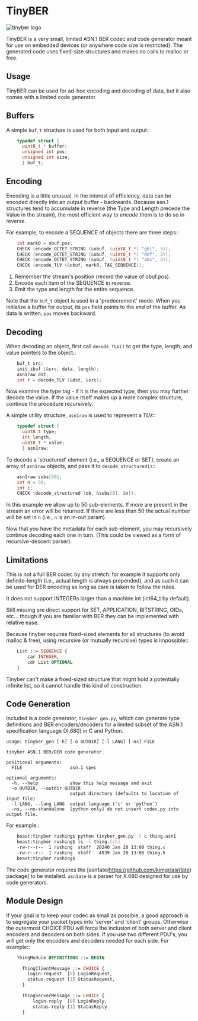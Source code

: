 
TinyBER
=======

![tinyber logo](http://www.rps.org/~/media/Exhibitions/2013/June/25/Images%20for%20Science/019_Tardigr_Pm_Craterl_400x2_2010_Nicole_Ottawa.ashx?bc=White&mw=400 "tardigrade")

TinyBER is a very small, limited ASN.1 BER codec and code generator
meant for use on embedded devices (or anywhere code size is
restricted).  The generated code uses fixed-size structures and makes
no calls to malloc or free.

Usage
-----

TinyBER can be used for ad-hoc encoding and decoding of data, but it
also comes with a limited code generator.

Buffers
-------

A simple ``buf_t`` structure is used for both input and output::

```c
    typedef struct {
      uint8_t * buffer;
      unsigned int pos;
      unsigned int size;
      } buf_t;
```

Encoding
--------

Encoding is a little unusual.  In the interest of efficiency, data can
be encoded directly into an output buffer - backwards.  Because asn.1
structures tend to accumulate in reverse (the Type and Length precede
the Value in the stream), the most efficient way to *encode* them is to
do so in reverse.

For example, to encode a SEQUENCE of objects there are three steps::

```c
    int mark0 = obuf.pos;
    CHECK (encode_OCTET_STRING (&obuf, (uint8_t *) "ghi", 3));
    CHECK (encode_OCTET_STRING (&obuf, (uint8_t *) "def", 3));
    CHECK (encode_OCTET_STRING (&obuf, (uint8_t *) "abc", 3));
    CHECK (encode_TLV (&obuf, mark0, TAG_SEQUENCE));
```

1. Remember the stream's position (record the value of obuf.pos).
2. Encode each item of the SEQUENCE in reverse.
3. Emit the type and length for the entire sequence.

Note that the ``buf_t`` object is used in a 'predecrement' mode. When
you initialize a buffer for output, its ``pos`` field points to the
*end* of the buffer.  As data is written, ``pos`` moves backward.


Decoding
--------

When decoding an object, first call ``decode_TLV()`` to get the type,
length, and value pointers to the object::

```c
    buf_t src;
    init_ibuf (&src, data, length);
    asn1raw dst;
    int r = decode_TLV (&dst, &src);
```

Now examine the type tag - if it is the expected type, then you may
further decode the value.  If the value itself makes up a more complex
structure, continue the procedure recursively.

A simple utility structure, ``asn1raw`` is used to represent a TLV::

```c
    typedef struct {
      uint8_t type;
      int length;
      uint8_t * value;
      } asn1raw;
```

To decode a 'structured' element (i.e., a SEQUENCE or SET), create an
array of ``asn1raw`` objects, and pass it to ``decode_structured()``::

```c
    asn1raw subs[50];
    int n = 50;
    int i;
    CHECK (decode_structured (ob, &subs[0], &n));
```

In this example we allow up to 50 sub-elements.  If more are present
in the stream an error will be returned.  If there are less than 50
the actual number will be set in ``n`` (i.e., ``n`` is an in-out
param).

Now that you have the metadata for each sub-element, you may
recursively continue decoding each one in turn.  (This could be viewed
as a form of recursive-descent parser).

Limitations
-----------

This is not a full BER codec by any stretch: for example it supports
only definite-length (i.e., actual length is always prepended), and as
such it can be used for DER encoding as long as care is taken to
follow the rules.

It does not support INTEGERs larger than a machine int (int64_t by default).

Still missing are direct support for SET, APPLICATION, BITSTRING,
OIDs, etc... though if you are familiar with BER they can be
implemented with relative ease.

Because tinyber requires fixed-sized elements for all structures (to
avoid malloc & free), using recursive (or mutually recursive) types is
impossible::

```asn1
    List ::= SEQUENCE {
        car INTEGER,
	    cdr List OPTIONAL
    }
```

Tinyber can't make a fixed-sized structure that might hold a
potentially infinite list, so it cannot handle this kind of
construction.

Code Generation
---------------

Included is a code generator, ``tinyber_gen.py``, which can generate
type definitions and BER encoders/decoders for a limited subset of the
ASN.1 specification language (X.680) in C and Python.

```text
usage: tinyber_gen [-h] [-o OUTDIR] [-l LANG] [-ns] FILE

tinyber ASN.1 BER/DER code generator.

positional arguments:
  FILE                  asn.1 spec

optional arguments:
  -h, --help            show this help message and exit
  -o OUTDIR, --outdir OUTDIR
                        output directory (defaults to location of input file)
  -l LANG, --lang LANG  output language ('c' or 'python')
  -ns, --no-standalone  [python only] do not insert codec.py into output file.
```

For example::

```bash
    beast:tinyber rushing$ python tinyber_gen.py -l c thing.asn1
    beast:tinyber rushing$ ls -l thing.[ch]
    -rw-r--r--  1 rushing  staff  20240 Jan 20 13:08 thing.c
    -rw-r--r--  1 rushing  staff   4939 Jan 20 13:08 thing.h
    beast:tinyber rushing$
```


The code generator requires the
[asn1ate(https://github.com/kimgr/asn1ate) package] to be installed.
``asn1ate`` is a parser for X.680 designed for use by code generators.


Module Design
-------------

If your goal is to keep your codec as small as possible, a good approach is
to segregate your packet types into 'server' and 'client' groups.  Otherwise
the outermost CHOICE PDU will force the inclusion of both server and client
encoders and decoders on both sides.  If you use two different PDU's, you will
get only the encoders and decoders needed for each side.  For example::

```asn1
    ThingModule DEFINITIONS ::= BEGIN

      ThingClientMessage ::= CHOICE {
        login-request  [0] LoginRequest,
        status-request [1] StatusRequest,
	  }

      ThingServerMessage ::= CHOICE {
          login-reply  [0] LoginReply,
          status-reply [1] StatusReply
      }
```
